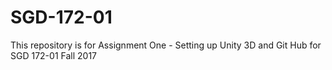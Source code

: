 # SGD-172-01
This repository is for Assignment One - Setting up Unity 3D and Git Hub for SGD 172-01 Fall 2017
